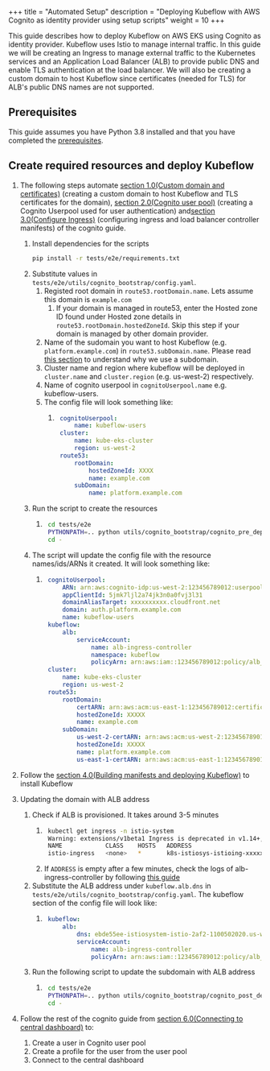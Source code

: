 +++
title = "Automated Setup"
description = "Deploying Kubeflow with AWS Cognito as identity provider using setup scripts"
weight = 10
+++

This guide describes how to deploy Kubeflow on AWS EKS using Cognito as identity provider. Kubeflow uses Istio to manage internal traffic. In this guide we will be creating an Ingress to manage external traffic to the Kubernetes services and an Application Load Balancer (ALB) to provide public DNS and enable TLS authentication at the load balancer. We will also be creating a custom domain to host Kubeflow since certificates (needed for TLS) for ALB's public DNS names are not supported.

## Prerequisites

This guide assumes you have Python 3.8 installed and that you have completed the [prerequisites](/kubeflow-manifests/docs/deployment/prerequisites/).

## Create required resources and deploy Kubeflow

1. The following steps automate [section 1.0(Custom domain and certificates)](/kubeflow-manifests/docs/deployment/cognito/guide/#10-custom-domain-and-certificates) (creating a custom domain to host Kubeflow and TLS certificates for the domain), [section 2.0(Cognito user pool)](/kubeflow-manifests/docs/deployment/cognito/guide/#20-cognito-user-pool) (creating a Cognito Userpool used for user authentication) and[section 3.0(Configure Ingress)](/kubeflow-manifests/docs/deployment/cognito/guide/#30-configure-ingress) (configuring ingress and load balancer controller manifests) of the cognito guide.
    1. Install dependencies for the scripts
        ```sh
        pip install -r tests/e2e/requirements.txt
        ```
    1. Substitute values in `tests/e2e/utils/cognito_bootstrap/config.yaml`.
        1. Registed root domain in `route53.rootDomain.name`. Lets assume this domain is `example.com`
            1. If your domain is managed in route53, enter the Hosted zone ID found under Hosted zone details in `route53.rootDomain.hostedZoneId`. Skip this step if your domain is managed by other domain provider.
        1. Name of the sudomain you want to host Kubeflow (e.g. `platform.example.com`) in `route53.subDomain.name`. Please read [this section](/kubeflow-manifests/docs/deployment/add-ons/load-balancer/guide/#create-domain-and-certificates) to understand why we use a subdomain.
        1. Cluster name and region where kubeflow will be deployed in `cluster.name` and `cluster.region` (e.g. us-west-2) respectively.
        1. Name of cognito userpool in `cognitoUserpool.name` e.g. kubeflow-users.
        1. The config file will look something like:
            1. ```yaml
                cognitoUserpool:
                    name: kubeflow-users
                cluster:
                    name: kube-eks-cluster
                    region: us-west-2
                route53:
                    rootDomain:
                        hostedZoneId: XXXX
                        name: example.com
                    subDomain:
                        name: platform.example.com
                ```
    1. Run the script to create the resources
        1. ```sh
            cd tests/e2e
            PYTHONPATH=.. python utils/cognito_bootstrap/cognito_pre_deployment.py
            cd -
            ```
    1. The script will update the config file with the resource names/ids/ARNs it created. It will look something like:
        1. ```yaml
            cognitoUserpool:
                ARN: arn:aws:cognito-idp:us-west-2:123456789012:userpool/us-west-2_yasI9dbxF
                appClientId: 5jmk7ljl2a74jk3n0a0fvj3l31
                domainAliasTarget: xxxxxxxxxx.cloudfront.net
                domain: auth.platform.example.com
                name: kubeflow-users
            kubeflow:
                alb:
                    serviceAccount:
                        name: alb-ingress-controller
                        namespace: kubeflow
                        policyArn: arn:aws:iam::123456789012:policy/alb_ingress_controller_kube-eks-clusterxxx
            cluster:
                name: kube-eks-cluster
                region: us-west-2
            route53:
                rootDomain:
                    certARN: arn:aws:acm:us-east-1:123456789012:certificate/9d8c4bbc-3b02-4a48-8c7d-d91441c6e5af
                    hostedZoneId: XXXXX
                    name: example.com
                subDomain:
                    us-west-2-certARN: arn:aws:acm:us-west-2:123456789012:certificate/d1d7b641c238-4bc7-f525-b7bf-373cc726
                    hostedZoneId: XXXXX
                    name: platform.example.com
                    us-east-1-certARN: arn:aws:acm:us-east-1:123456789012:certificate/373cc726-f525-4bc7-b7bf-d1d7b641c238
            ```

1. Follow the [section 4.0(Building manifests and deploying Kubeflow)](/kubeflow-manifests/docs/deployment/cognito/guide/#40-building-manifests-and-deploying-kubeflow) to install Kubeflow

1. Updating the domain with ALB address
    1. Check if ALB is provisioned. It takes around 3-5 minutes
        1. ```sh
            kubectl get ingress -n istio-system
            Warning: extensions/v1beta1 Ingress is deprecated in v1.14+, unavailable in v1.22+; use networking.k8s.io/v1 Ingress
            NAME            CLASS    HOSTS   ADDRESS                                                             PORTS   AGE
            istio-ingress   <none>   *       k8s-istiosys-istioing-xxxxxx-110050202.us-wes-2.elb.amazonaws.com   80      15d
            ```
        2. If `ADDRESS` is empty after a few minutes, check the logs of alb-ingress-controller by following [this guide](/kubeflow-manifests/docs/troubleshooting-aws/#alb-fails-to-provision)
    1. Substitute the ALB address under `kubeflow.alb.dns` in `tests/e2e/utils/cognito_bootstrap/config.yaml`. The kubeflow section of the config file will look like:
        1. ```yaml
            kubeflow:
                alb:
                    dns: ebde55ee-istiosystem-istio-2af2-1100502020.us-west-2.elb.amazonaws.com
                    serviceAccount:
                        name: alb-ingress-controller
                        policyArn: arn:aws:iam::123456789012:policy/alb_ingress_controller_kube-eks-clusterxxx
            ```
    1. Run the following script to update the subdomain with ALB address
        1. ```sh
            cd tests/e2e
            PYTHONPATH=.. python utils/cognito_bootstrap/cognito_post_deployment.py
            cd -
            ```
1. Follow the rest of the cognito guide from [section 6.0(Connecting to central dashboard)](/kubeflow-manifests/docs/deployment/cognito/guide/#60-connecting-to-central-dashboard) to:
    1. Create a user in Cognito user pool
    1. Create a profile for the user from the user pool
    1. Connect to the central dashboard

